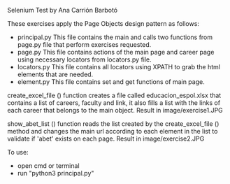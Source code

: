 Selenium Test by Ana Carrión Barbotó

These exercises apply the Page Objects design pattern as follows:
- principal.py
This file contains the main and calls two functions from page.py file that perform exercises requested.
- page.py
This file contains actions of the main page and career page using necessary locators from locators.py file.
- locators.py
This file contains all locators using XPATH to grab the html elements that are needed.
- element.py
This file contains set and get functions of main page.

create_excel_file () function creates a file called educacion_espol.xlsx that contains a list of careers, faculty and link, it also fills a list with the links of each career that belongs to the main object.
Result in image/exercise1.JPG

show_abet_list () function reads the list created by the create_excel_file () method and changes the main url according to each element in the list to validate if 'abet' exists on each page.
Result in image/exercise2.JPG


To use:
- open cmd or terminal
- run "python3 principal.py"